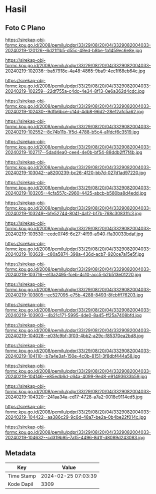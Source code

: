 # Hasil

## Foto C Plano

https://sirekap-obj-formc.kpu.go.id/2008/pemilu/pdpr/33/29/08/20/04/3329082004033-20240219-120126--6d21f1b5-d55c-49ed-b8be-1a1459ec6e8e.jpg

https://sirekap-obj-formc.kpu.go.id/2008/pemilu/pdpr/33/29/08/20/04/3329082004033-20240219-102036--ba57918e-4a48-4865-9ba9-4ec1f68eb64c.jpg

https://sirekap-obj-formc.kpu.go.id/2008/pemilu/pdpr/33/29/08/20/04/3329082004033-20240219-102259--22df755a-c4dc-4e34-8f13-0e6a362d4cdc.jpg

https://sirekap-obj-formc.kpu.go.id/2008/pemilu/pdpr/33/29/08/20/04/3329082004033-20240219-102430--9dfb6bce-c14d-4db8-96d2-28e12afc5a62.jpg

https://sirekap-obj-formc.kpu.go.id/2008/pemilu/pdpr/33/29/08/20/04/3329082004033-20240219-102552--8c74b11b-1f5d-4788-b5c4-a1fdcf6c3519.jpg

https://sirekap-obj-formc.kpu.go.id/2008/pemilu/pdpr/33/29/08/20/04/3329082004033-20240219-102717--5dad4ea0-cee4-4e0b-bf54-88ddb2ff7f4b.jpg

https://sirekap-obj-formc.kpu.go.id/2008/pemilu/pdpr/33/29/08/20/04/3329082004033-20240219-103042--a8200239-bc26-4f20-bb7d-027d1ad97220.jpg

https://sirekap-obj-formc.kpu.go.id/2008/pemilu/pdpr/33/29/08/20/04/3329082004033-20240219-103205--4cfa557c-2960-4425-abcb-b580ba8d4edd.jpg

https://sirekap-obj-formc.kpu.go.id/2008/pemilu/pdpr/33/29/08/20/04/3329082004033-20240219-103249--bfe52744-8041-4a12-bf7b-768c30831fc3.jpg

https://sirekap-obj-formc.kpu.go.id/2008/pemilu/pdpr/33/29/08/20/04/3329082004033-20240219-103530--cedc0746-6e27-4f99-a940-ffa30033bdaf.jpg

https://sirekap-obj-formc.kpu.go.id/2008/pemilu/pdpr/33/29/08/20/04/3329082004033-20240219-103629--c80a5874-398a-436d-acb7-920ce7a15e5f.jpg

https://sirekap-obj-formc.kpu.go.id/2008/pemilu/pdpr/33/29/08/20/04/3329082004033-20240219-103716--e13a2495-fceb-4c10-acc5-b2b513e01220.jpg

https://sirekap-obj-formc.kpu.go.id/2008/pemilu/pdpr/33/29/08/20/04/3329082004033-20240219-103805--ec527095-e75b-4288-8493-8fcbfff76203.jpg

https://sirekap-obj-formc.kpu.go.id/2008/pemilu/pdpr/33/29/08/20/04/3329082004033-20240219-103903--4b21c171-5995-4de0-8a45-ff25a7408bfd.jpg

https://sirekap-obj-formc.kpu.go.id/2008/pemilu/pdpr/33/29/08/20/04/3329082004033-20240219-104028--e03fc9bf-3f03-4bb2-a29c-f85370ea2bd8.jpg

https://sirekap-obj-formc.kpu.go.id/2008/pemilu/pdpr/33/29/08/20/04/3329082004033-20240219-104110--b7a4e3af-150e-4c0b-8151-3f8dbf444a58.jpg

https://sirekap-obj-formc.kpu.go.id/2008/pemilu/pdpr/33/29/08/20/04/3329082004033-20240219-104146--e85edb6d-c64a-4099-9ed8-e91493633b59.jpg

https://sirekap-obj-formc.kpu.go.id/2008/pemilu/pdpr/33/29/08/20/04/3329082004033-20240219-104320--241aa34a-cd17-4728-a7a2-0018e9114ed5.jpg

https://sirekap-obj-formc.kpu.go.id/2008/pemilu/pdpr/33/29/08/20/04/3329082004033-20240219-104422--aa386c29-9c6d-48a7-be2a-0b4be22f014c.jpg

https://sirekap-obj-formc.kpu.go.id/2008/pemilu/pdpr/33/29/08/20/04/3329082004033-20240219-104632--cd319b95-7a15-4496-8d1f-d8089d243083.jpg


## Metadata

| Key        | Value               |
| ---------- | ------------------- |
| Time Stamp | 2024-02-25 07:03:39 |
| Kode Dapil | 3309                |



